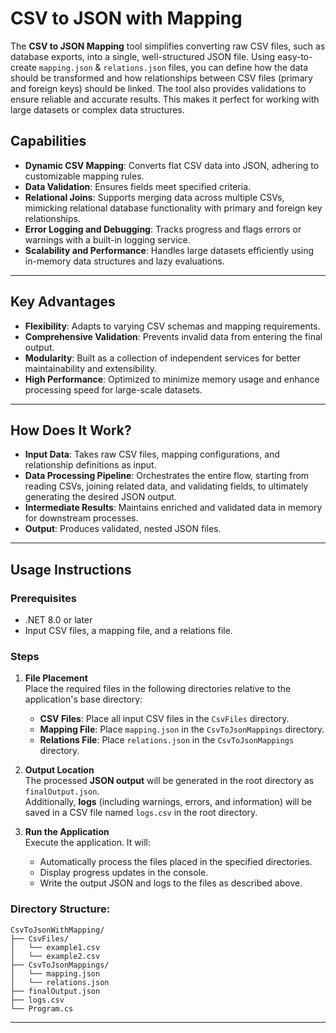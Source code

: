 ﻿# CSV to JSON with Mapping
The **CSV to JSON Mapping** tool simplifies converting raw CSV files, such as database exports, into a single, well-structured JSON file. Using easy-to-create `mapping.json` & `relations.json` files, you can define how the data should be transformed and how relationships between CSV files (primary and foreign keys) should be linked. The tool also provides validations to ensure reliable and accurate results. This makes it perfect for working with large datasets or complex data structures.

## Capabilities
- **Dynamic CSV Mapping**: Converts flat CSV data into JSON, adhering to customizable mapping rules.
- **Data Validation**: Ensures fields meet specified criteria.
- **Relational Joins**: Supports merging data across multiple CSVs, mimicking relational database functionality with primary and foreign key relationships.
- **Error Logging and Debugging**: Tracks progress and flags errors or warnings with a built-in logging service.
- **Scalability and Performance**: Handles large datasets efficiently using in-memory data structures and lazy evaluations.

---

## Key Advantages
- **Flexibility**: Adapts to varying CSV schemas and mapping requirements.
- **Comprehensive Validation**: Prevents invalid data from entering the final output.
- **Modularity**: Built as a collection of independent services for better maintainability and extensibility.
- **High Performance**: Optimized to minimize memory usage and enhance processing speed for large-scale datasets.

---

## How Does It Work?
- **Input Data**: Takes raw CSV files, mapping configurations, and relationship definitions as input.
- **Data Processing Pipeline**: Orchestrates the entire flow, starting from reading CSVs, joining related data, and validating fields, to ultimately generating the desired JSON output.
- **Intermediate Results**: Maintains enriched and validated data in memory for downstream processes.
- **Output**: Produces validated, nested JSON files.

---

## Usage Instructions

### Prerequisites
- .NET 8.0 or later  
- Input CSV files, a mapping file, and a relations file.

### Steps

1. **File Placement**  
   Place the required files in the following directories relative to the application's base directory:  
   - **CSV Files**: Place all input CSV files in the `CsvFiles` directory.  
   - **Mapping File**: Place `mapping.json` in the `CsvToJsonMappings` directory.  
   - **Relations File**: Place `relations.json` in the `CsvToJsonMappings` directory.  

2. **Output Location**  
   The processed **JSON output** will be generated in the root directory as `finalOutput.json`.  
   Additionally, **logs** (including warnings, errors, and information) will be saved in a CSV file named `logs.csv` in the root directory.

3. **Run the Application**  
   Execute the application. It will:
   - Automatically process the files placed in the specified directories.
   - Display progress updates in the console.
   - Write the output JSON and logs to the files as described above.

### Directory Structure:
```
CsvToJsonWithMapping/
├── CsvFiles/
│   └── example1.csv
│   └── example2.csv
├── CsvToJsonMappings/
│   └── mapping.json
│   └── relations.json
├── finalOutput.json
├── logs.csv
└── Program.cs
```

---